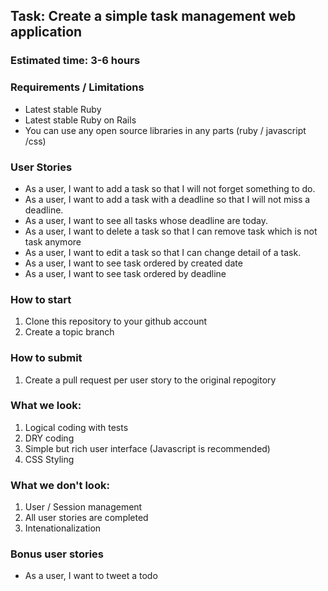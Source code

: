 ## Task: Create a simple task management web application

### Estimated time: 3-6 hours

### Requirements / Limitations

* Latest stable Ruby
* Latest stable Ruby on Rails
* You can use any open source libraries in any parts (ruby / javascript /css)

### User Stories

* As a user, I want to add a task so that I will not forget something to do. 
* As a user, I want to add a task with a deadline so that I will not miss a deadline.
* As a user, I want to see all tasks whose deadline are today.
* As a user, I want to delete a task so that I can remove task which is not task anymore
* As a user, I want to edit a task so that I can change detail of a task.
* As a user, I want to see task ordered by created date
* As a user, I want to see task ordered by deadline

### How to start

1. Clone this repository to your github account
1. Create a topic branch


### How to submit
1. Create a pull request per user story to the original repogitory

### What we look:

1. Logical coding with tests
2. DRY coding
3. Simple but rich user interface (Javascript is recommended)
4. CSS Styling

### What we don't look:

1. User / Session management 
2. All user stories are completed
3. Intenationalization

### Bonus user stories

* As a user, I want to tweet a todo
